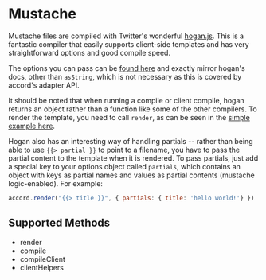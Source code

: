 # Mustache
Mustache files are compiled with Twitter's wonderful [hogan.js](https://github.com/twitter/hogan.js). This is a fantastic compiler that easily supports client-side templates and has very straightforward options and good compile speed.

The options you can pass can be [found here](https://github.com/twitter/hogan.js#compilation-options) and exactly mirror hogan's docs, other than `asString`, which is not necessary as this is covered by accord's adapter API.

It should be noted that when running a compile or client compile, hogan returns an object rather than a function like some of the other compilers. To render the template, you need to call `render`, as can be seen in the [simple example here](https://github.com/twitter/hogan.js#basics).

Hogan also has an interesting way of handling partials -- rather than being able to use `{{> partial }}` to point to a filename, you have to pass the partial content to the template when it is rendered. To pass partials, just add a special key to your options object called `partials`, which contains an object with keys as partial names and values as partial contents (mustache logic-enabled). For example:

```js
accord.render("{{> title }}", { partials: { title: 'hello world!'} })
```

## Supported Methods
 - render
 - compile
 - compileClient
 - clientHelpers
